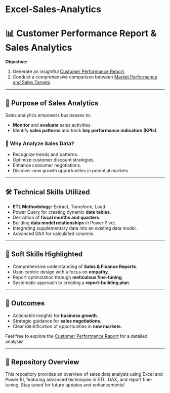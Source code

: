 # Excel-Sales-Analytics
# 📊 Customer Performance Report & Sales Analytics  

**Objective:**  
1. Generate an insightful [Customer Performance Report](https://github.com/KirandeepMarala/Excel-Sales_Analysis/blob/main/Customer%20Performance%20Report.pdf).  
2. Conduct a comprehensive comparison between [Market Performance and Sales Targets](https://github.com/KirandeepMarala/Excel-Sales_Analysis/blob/main/Customer%20Performance%20Report.pdf).  

---

## 🚀 Purpose of Sales Analytics  
Sales analytics empowers businesses to:  
- **Monitor** and **evaluate** sales activities.  
- Identify **sales patterns** and track **key performance indicators (KPIs)**.  

### 🔑 Why Analyze Sales Data?  
- Recognize trends and patterns.  
- Optimize customer discount strategies.  
- Enhance consumer negotiations.  
- Discover new growth opportunities in potential markets.  

---

## 🛠️ Technical Skills Utilized  
- **ETL Methodology:** Extract, Transform, Load.  
- Power Query for creating dynamic **date tables**.  
- Derivation of **fiscal months and quarters**.  
- Building **data model relationships** in Power Pivot.  
- Integrating supplementary data into an existing data model.  
- Advanced DAX for calculated columns.  

---

## 🤝 Soft Skills Highlighted  
- Comprehensive understanding of **Sales & Finance Reports**.  
- User-centric design with a focus on **empathy**.  
- Report optimization through **meticulous fine-tuning**.  
- Systematic approach to creating a **report-building plan**.  

---

## 🌟 Outcomes  
- Actionable insights for **business growth**.  
- Strategic guidance for **sales negotiations**.  
- Clear identification of opportunities in **new markets**.  

Feel free to explore the [Customer Performance Report](https://github.com/KirandeepMarala/Excel-Sales_Analysis/blob/main/Customer%20Performance%20Report.pdf) for a detailed analysis!  

---

## 🔗 Repository Overview  
This repository provides an overview of sales data analysis using Excel and Power BI, featuring advanced techniques in ETL, DAX, and report fine-tuning. Stay tuned for future updates and enhancements!

